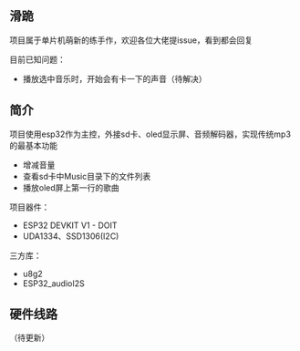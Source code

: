 ## 滑跪
项目属于单片机萌新的练手作，欢迎各位大佬提issue，看到都会回复

目前已知问题：
* 播放选中音乐时，开始会有卡一下的声音（待解决）

## 简介
项目使用esp32作为主控，外接sd卡、oled显示屏、音频解码器，实现传统mp3的最基本功能
* 增减音量
* 查看sd卡中Music目录下的文件列表
* 播放oled屏上第一行的歌曲

项目器件：
* ESP32 DEVKIT V1 - DOIT
* UDA1334、SSD1306(I2C)

三方库：
* u8g2
* ESP32_audioI2S

## 硬件线路
（待更新）
